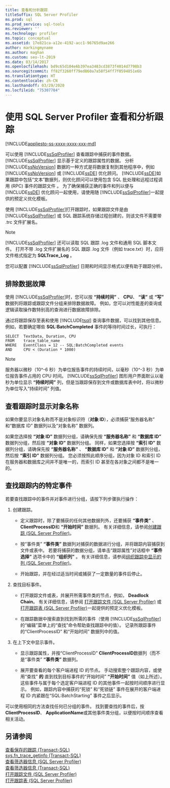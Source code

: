 ```yaml
---
title: 查看和分析跟踪
titleSuffix: SQL Server Profiler
ms.prod: sql
ms.prod_service: sql-tools
ms.reviewer: ''
ms.technology: profiler
ms.topic: conceptual
ms.assetid: 17e821ca-a12e-4192-acc1-96765d9ae266
author: markingmyname
ms.author: maghan
ms.custom: seo-lt-2019
ms.date: 03/14/2017
ms.openlocfilehash: bd9c65d104e6b397ea3483cd3873f4014d7798b3
ms.sourcegitcommit: ff82f3260ff79ed860a7a58f54ff7f0594851e6b
ms.translationtype: HT
ms.contentlocale: zh-CN
ms.lasthandoff: 03/29/2020
ms.locfileid: "75307784"
---
```

# <a name="view-and-analyze-traces-with-sql-server-profiler"></a>使用 SQL Server Profiler 查看和分析跟踪

[!INCLUDE[appliesto-ss-xxxx-xxxx-xxx-md](../../includes/appliesto-ss-xxxx-xxxx-xxx-md.md)]

可以使用 [!INCLUDE[ssSqlProfiler](../../includes/sssqlprofiler-md.md)] 查看跟踪中捕获的事件数据。 [!INCLUDE[ssSqlProfiler](../../includes/sssqlprofiler-md.md)] 显示基于定义的跟踪属性的数据。 分析 [!INCLUDE[ssNoVersion](../../includes/ssnoversion-md.md)] 数据的一种方式是将数据复制到其他程序中，例如 [!INCLUDE[ssNoVersion](../../includes/ssnoversion-md.md)] 或 [!INCLUDE[ssDE](../../includes/ssde-md.md)] 优化顾问。 [!INCLUDE[ssDE](../../includes/ssde-md.md)]如果跟踪中包括“文本”数据列，则优化顾问可以使用包含 SQL 批处理和远程过程调用 (RPC) 事件的跟踪文件  。 为了确保捕获正确的事件和列以便与 [!INCLUDE[ssDE](../../includes/ssde-md.md)] 优化顾问一起使用，请使用随 [!INCLUDE[ssSqlProfiler](../../includes/sssqlprofiler-md.md)]一起提供的预定义优化模板。  
  
 使用 [!INCLUDE[ssSqlProfiler](../../includes/sssqlprofiler-md.md)]打开跟踪时，如果跟踪文件是由 [!INCLUDE[ssSqlProfiler](../../includes/sssqlprofiler-md.md)] 或 SQL 跟踪系统存储过程创建的，则该文件不需要带 .trc 文件扩展名。  
  
> [!NOTE]  
>  [!INCLUDE[ssSqlProfiler](../../includes/sssqlprofiler-md.md)] 还可以读取 SQL 跟踪 .log 文件和通用 SQL 脚本文件。 打开不带 .log 文件扩展名的 SQL 跟踪 .log 文件（例如 trace.txt）时，应将文件格式指定为 **SQLTrace_Log** 。  
  
 您可以配置 [!INCLUDE[ssSqlProfiler](../../includes/sssqlprofiler-md.md)] 日期和时间显示格式以便有助于跟踪分析。  
  
## <a name="troubleshooting-data"></a>排除数据故障  
 使用 [!INCLUDE[ssSqlProfiler](../../includes/sssqlprofiler-md.md)]时，您可以按 **“持续时间”** 、 **CPU**、 **“读”** 或 **“写”** 数据列将跟踪或跟踪文件分组来排除数据故障。 例如，您可以对性能差的查询或逻辑读取操作数特别高的查询进行数据故障排除。  
  
 通过将跟踪保存至表和使用 [!INCLUDE[tsql](../../includes/tsql-md.md)] 查询事件数据，可以找到其他信息。 例如，若要确定哪些 **SQL:BatchCompleted** 事件的等待时间过长，可执行：  
  
```  
SELECT  TextData, Duration, CPU  
FROM    trace_table_name  
WHERE   EventClass = 12 -- SQL:BatchCompleted events  
AND     CPU < (Duration * 1000)  
```  
  
> [!NOTE]  
>  服务器以微秒（10^-6 秒）为单位报告事件的持续时间，以毫秒（10^-3 秒）为单位报告事件占用的 CPU 时间。 [!INCLUDE[ssSqlProfiler](../../includes/sssqlprofiler-md.md)] 图形用户界面默认以毫秒为单位显示 **“持续时间”** 列，但是当跟踪保存到文件或数据库表中时，将以微秒为单位写入“持续时间”  列值。  
  
## <a name="displaying-object-names-when-viewing-traces"></a>查看跟踪时显示对象名称  
 如果你要显示对象名称而不是对象标识符（**对象 ID**），必须捕获“服务器名称”  和“数据库 ID”  数据列以及“对象名称”  数据列。  
  
 如果您选择按 **“对象 ID”** 数据列分组，请确保先按 **“服务器名称”** 和 **“数据库 ID”** 数据列分组，然后按 **“对象 ID”** 数据列分组。 同样，如果您选择按 **“索引 ID”** 数据列分组，请确保先按 **“服务器名称”** 、 **“数据库 ID”** 和 **“对象 ID”** 数据列分组，然后按 **“索引 ID”** 数据列分组。 您必须按照此顺序分组，因为对象 ID 和索引 ID 在服务器和数据库之间并不是唯一的，而索引 ID 甚至在各对象之间都不是唯一的。  
  
## <a name="finding-specific-events-within-a-trace"></a>查找跟踪内的特定事件  
 若要查找跟踪中的事件并对事件进行分组，请按下列步骤执行操作：  
  
1.  创建跟踪。  
  
    -   定义跟踪时，除了要捕获的任何其他数据列外，还要捕获 **“事件类”** 、 **ClientProcessID**和 **“开始时间”** 数据列。 有关详细信息，请参阅[创建跟踪 (SQL Server Profiler)](../../tools/sql-server-profiler/create-a-trace-sql-server-profiler.md)。  
  
    -   按“事件类” **“事件类”** 数据列对捕获的数据进行分组，并将跟踪内容捕获到文件或表中。 若要将捕获的数据分组，请单击“跟踪属性”对话框中 **“事件选择”** 选项卡中的 **“组织列”** 。 有关详细信息，请参阅[组织跟踪中显示的列 (SQL Server Profiler)](../../tools/sql-server-profiler/organize-columns-displayed-in-a-trace-sql-server-profiler.md)。  
  
    -   开始跟踪，并在经过适当时间或捕获了一定数量的事件后停止。  
  
2.  查找目标事件。  
  
    -   打开跟踪文件或表，并展开所需事件类的节点，例如， **Deadlock Chain**。 有关详细信息，请参阅 [打开跟踪文件 (SQL Server Profiler)](../../tools/sql-server-profiler/open-a-trace-file-sql-server-profiler.md) 或 [打开跟踪表 (SQL Server Profiler)](../../tools/sql-server-profiler/open-a-trace-table-sql-server-profiler.md)一起提供的预定义优化模板。  
  
    -   在跟踪数据中搜索直到找到所需的事件（使用 [!INCLUDE[ssSqlProfiler](../../includes/sssqlprofiler-md.md)] 的“编辑”菜单上的“查找”命令帮助查找跟踪中的值）。 记录所跟踪事件的“ClientProcessID”  和“开始时间”  数据列中的值。  
  
3.  在上下文中显示事件。  
  
    -   显示跟踪属性，并按“ClientProcessID” **ClientProcessID**数据列（而不是“事件类” **“事件类”** 数据列。  
  
    -   展开要查看的每个客户端进程 ID 的节点。 手动搜索整个跟踪内容，或使用“查找” **的** 直到找到目标事件的“开始时间” **“开始时间”** 值（如上所述）。 这些事件与属于每个选定客户端进程 ID 的其他事件一起按时间顺序进行显示。 例如，跟踪内容中捕获的“死锁”  和“死锁链”  事件在展开的客户端进程 ID 内紧跟在“SQL:BatchStarting”  事件之后显示。  
  
 可以使用相同的方法查找任何已分组的事件。 找到要查找的事件后，按 **ClientProcessID**、 **ApplicationName**或其他事件类分组，以便按时间顺序查看相关活动。  
  
## <a name="see-also"></a>另请参阅  
 [查看保存的跟踪 (Transact-SQL)](../../relational-databases/sql-trace/view-a-saved-trace-transact-sql.md)   
 [sys.fn_trace_getinfo (Transact-SQL)](../../relational-databases/system-functions/sys-fn-trace-getinfo-transact-sql.md)   
 [查看筛选器信息 (SQL Server Profiler)](../../tools/sql-server-profiler/view-filter-information-sql-server-profiler.md)   
 [查看筛选器信息 (Transact-SQL)](../../relational-databases/sql-trace/view-filter-information-transact-sql.md)   
 [打开跟踪文件 (SQL Server Profiler)](../../tools/sql-server-profiler/open-a-trace-file-sql-server-profiler.md)   
 [打开跟踪表 (SQL Server Profiler)](../../tools/sql-server-profiler/open-a-trace-table-sql-server-profiler.md)  
  
  

